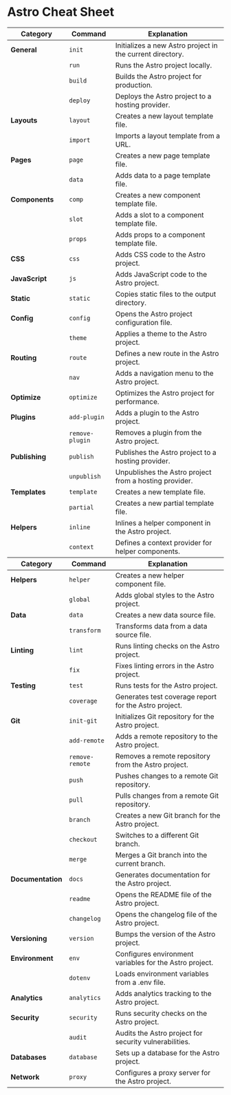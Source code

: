 # Astro Cheat Sheet

<table>
<thead>
<tr>
<th>Category</th>
<th>Command</th>
<th>Explanation</th>
</tr>
</thead>
<tbody>
<tr>
<td><strong>General</strong></td>
<td><code>init</code></td>
<td>Initializes a new Astro project in the current directory.</td>
</tr>
<tr>
<td></td>
<td><code>run</code></td>
<td>Runs the Astro project locally.</td>
</tr>
<tr>
<td></td>
<td><code>build</code></td>
<td>Builds the Astro project for production.</td>
</tr>
<tr>
<td></td>
<td><code>deploy</code></td>
<td>Deploys the Astro project to a hosting provider.</td>
</tr>
<tr>
<td><strong>Layouts</strong></td>
<td><code>layout</code></td>
<td>Creates a new layout template file.</td>
</tr>
<tr>
<td></td>
<td><code>import</code></td>
<td>Imports a layout template from a URL.</td>
</tr>
<tr>
<td><strong>Pages</strong></td>
<td><code>page</code></td>
<td>Creates a new page template file.</td>
</tr>
<tr>
<td></td>
<td><code>data</code></td>
<td>Adds data to a page template file.</td>
</tr>
<tr>
<td><strong>Components</strong></td>
<td><code>comp</code></td>
<td>Creates a new component template file.</td>
</tr>
<tr>
<td></td>
<td><code>slot</code></td>
<td>Adds a slot to a component template file.</td>
</tr>
<tr>
<td></td>
<td><code>props</code></td>
<td>Adds props to a component template file.</td>
</tr>
<tr>
<td><strong>CSS</strong></td>
<td><code>css</code></td>
<td>Adds CSS code to the Astro project.</td>
</tr>
<tr>
<td><strong>JavaScript</strong></td>
<td><code>js</code></td>
<td>Adds JavaScript code to the Astro project.</td>
</tr>
<tr>
<td><strong>Static</strong></td>
<td><code>static</code></td>
<td>Copies static files to the output directory.</td>
</tr>
<tr>
<td><strong>Config</strong></td>
<td><code>config</code></td>
<td>Opens the Astro project configuration file.</td>
</tr>
<tr>
<td></td>
<td><code>theme</code></td>
<td>Applies a theme to the Astro project.</td>
</tr>
<tr>
<td><strong>Routing</strong></td>
<td><code>route</code></td>
<td>Defines a new route in the Astro project.</td>
</tr>
<tr>
<td></td>
<td><code>nav</code></td>
<td>Adds a navigation menu to the Astro project.</td>
</tr>
<tr>
<td><strong>Optimize</strong></td>
<td><code>optimize</code></td>
<td>Optimizes the Astro project for performance.</td>
</tr>
<tr>
<td><strong>Plugins</strong></td>
<td><code>add-plugin</code></td>
<td>Adds a plugin to the Astro project.</td>
</tr>
<tr>
<td></td>
<td><code>remove-plugin</code></td>
<td>Removes a plugin from the Astro project.</td>
</tr>
<tr>
<td><strong>Publishing</strong></td>
<td><code>publish</code></td>
<td>Publishes the Astro project to a hosting provider.</td>
</tr>
<tr>
<td></td>
<td><code>unpublish</code></td>
<td>Unpublishes the Astro project from a hosting provider.</td>
</tr>
<tr>
<td><strong>Templates</strong></td>
<td><code>template</code></td>
<td>Creates a new template file.</td>
</tr>
<tr>
<td></td>
<td><code>partial</code></td>
<td>Creates a new partial template file.</td>
</tr>
<tr>
<td><strong>Helpers</strong></td>
<td><code>inline</code></td>
<td>Inlines a helper component in the Astro project.</td>
</tr>
<tr>
<td></td>
<td><code>context</code></td>
<td>Defines a context provider for helper components.</td>
</tr>
<tr>
<th>Category</th>
<th>Command</th>
<th>Explanation</th>
</tr>
</thead>
<tbody>
<tr>
<td><strong>Helpers</strong></td>
<td><code>helper</code></td>
<td>Creates a new helper component file.</td>
</tr>
<tr>
<td></td>
<td><code>global</code></td>
<td>Adds global styles to the Astro project.</td>
</tr>
<tr>
<td><strong>Data</strong></td>
<td><code>data</code></td>
<td>Creates a new data source file.</td>
</tr>
<tr>
<td></td>
<td><code>transform</code></td>
<td>Transforms data from a data source file.</td>
</tr>
<tr>
<td><strong>Linting</strong></td>
<td><code>lint</code></td>
<td>Runs linting checks on the Astro project.</td>
</tr>
<tr>
<td></td>
<td><code>fix</code></td>
<td>Fixes linting errors in the Astro project.</td>
</tr>
<tr>
<td><strong>Testing</strong></td>
<td><code>test</code></td>
<td>Runs tests for the Astro project.</td>
</tr>
<tr>
<td></td>
<td><code>coverage</code></td>
<td>Generates test coverage report for the Astro project.</td>
</tr>
<tr>
<td><strong>Git</strong></td>
<td><code>init-git</code></td>
<td>Initializes Git repository for the Astro project.</td>
</tr>
<tr>
<td></td>
<td><code>add-remote</code></td>
<td>Adds a remote repository to the Astro project.</td>
</tr>
<tr>
<td></td>
<td><code>remove-remote</code></td>
<td>Removes a remote repository from the Astro project.</td>
</tr>
<tr>
<td></td>
<td><code>push</code></td>
<td>Pushes changes to a remote Git repository.</td>
</tr>
<tr>
<td></td>
<td><code>pull</code></td>
<td>Pulls changes from a remote Git repository.</td>
</tr>
<tr>
<td></td>
<td><code>branch</code></td>
<td>Creates a new Git branch for the Astro project.</td>
</tr>
<tr>
<td></td>
<td><code>checkout</code></td>
<td>Switches to a different Git branch.</td>
</tr>
<tr>
<td></td>
<td><code>merge</code></td>
<td>Merges a Git branch into the current branch.</td>
</tr>
<tr>
<td><strong>Documentation</strong></td>
<td><code>docs</code></td>
<td>Generates documentation for the Astro project.</td>
</tr>
<tr>
<td></td>
<td><code>readme</code></td>
<td>Opens the README file of the Astro project.</td>
</tr>
<tr>
<td></td>
<td><code>changelog</code></td>
<td>Opens the changelog file of the Astro project.</td>
</tr>
<tr>
<td><strong>Versioning</strong></td>
<td><code>version</code></td>
<td>Bumps the version of the Astro project.</td>
</tr>
<tr>
<td><strong>Environment</strong></td>
<td><code>env</code></td>
<td>Configures environment variables for the Astro project.</td>
</tr>
<tr>
<td></td>
<td><code>dotenv</code></td>
<td>Loads environment variables from a .env file.</td>
</tr>
<tr>
<td><strong>Analytics</strong></td>
<td><code>analytics</code></td>
<td>Adds analytics tracking to the Astro project.</td>
</tr>
<tr>
<td><strong>Security</strong></td>
<td><code>security</code></td>
<td>Runs security checks on the Astro project.</td>
</tr>
<tr>
<td></td>
<td><code>audit</code></td>
<td>Audits the Astro project for security vulnerabilities.</td>
</tr>
<tr>
<td><strong>Databases</strong></td>
<td><code>database</code></td>
<td>Sets up a database for the Astro project.</td>
</tr>
<tr>
<td><strong>Network</strong></td>
<td><code>proxy</code></td>
<td>Configures a proxy server for the Astro project.</td>
</tr>
</tbody>
</table>
